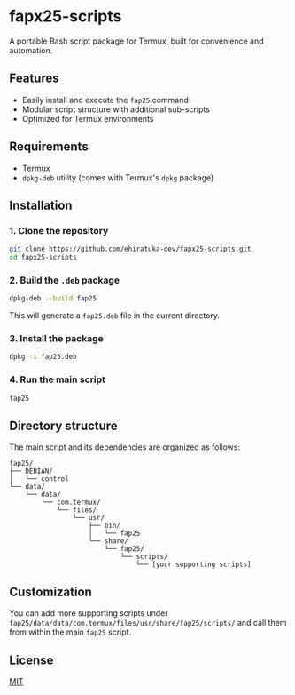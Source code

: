 # fapx25-scripts

A portable Bash script package for Termux, built for convenience and automation.

## Features

- Easily install and execute the `fap25` command  
- Modular script structure with additional sub-scripts  
- Optimized for Termux environments

## Requirements

- [Termux](https://f-droid.org/packages/com.termux/)  
- `dpkg-deb` utility (comes with Termux's `dpkg` package)

## Installation

### 1. Clone the repository

```bash
git clone https://github.com/ehiratuka-dev/fapx25-scripts.git
cd fapx25-scripts
```

### 2. Build the `.deb` package

```bash
dpkg-deb --build fap25
```

This will generate a `fap25.deb` file in the current directory.

### 3. Install the package

```bash
dpkg -i fap25.deb
```

### 4. Run the main script

```bash
fap25
```

## Directory structure

The main script and its dependencies are organized as follows:

```text
fap25/
├── DEBIAN/
│   └── control
└── data/
    └── data/
        └── com.termux/
            └── files/
                └── usr/
                    ├── bin/
                    │   └── fap25
                    └── share/
                        └── fap25/
                            └── scripts/
                                └── [your supporting scripts]
```

## Customization

You can add more supporting scripts under `fap25/data/data/com.termux/files/usr/share/fap25/scripts/` and call them from within the main `fap25` script.

## License

[MIT](LICENSE)
